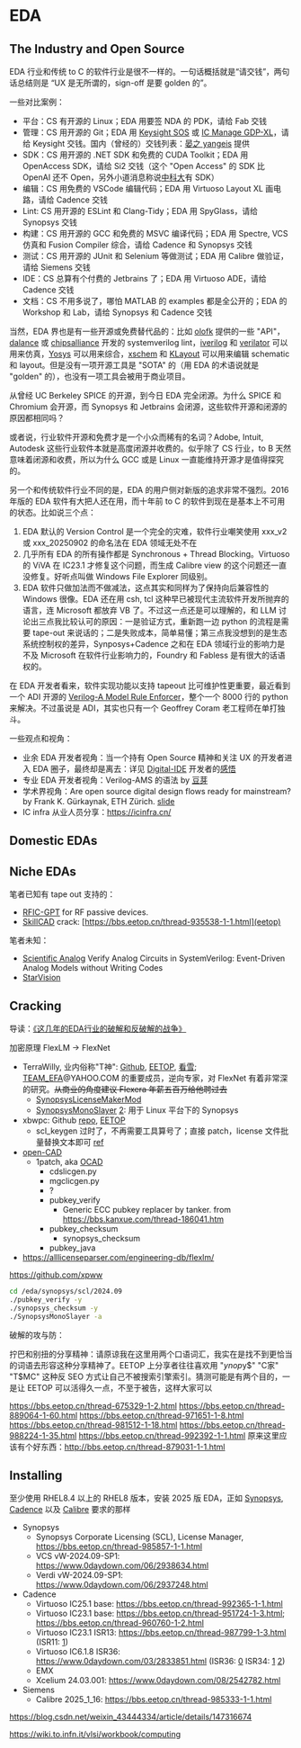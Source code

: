 # EDA

## The Industry and Open Source

EDA 行业和传统 to C 的软件行业是很不一样的。一句话概括就是“请交钱”，两句话总结则是 “UX 是无所谓的，sign-off 是要 golden 的”。

一些对比案例：

- 平台：CS 有开源的 Linux；EDA 用要签 NDA 的 PDK，请给 Fab 交钱
- 管理：CS 用开源的 Git；EDA 用 [Keysight SOS](https://www.keysight.com/us/en/products/software/pathwave-design-software/design-data-and-ip-management/design-data-management-sos.html) 或 [IC Manage GDP-XL](https://www.icmanage.com/design-ip-management-gdp-xl/)，请给 Keysight 交钱。国内（曾经的）交钱列表：[晏之 yangeis](http://www.yangeis.com.cn/news/38.html) 提供
- SDK：CS 用开源的 .NET SDK 和免费的 CUDA Toolkit；EDA 用 OpenAccess SDK，请给 Si2 交钱（这个 "Open Access" 的 SDK 比 OpenAI 还不 Open，另外小道消息称说[中科大](https://bbs.eetop.cn/thread-962015-1-1.html)有 SDK）
- 编辑：CS 用免费的 VSCode 编辑代码；EDA 用 Virtuoso Layout XL 画电路，请给 Cadence 交钱
- Lint: CS 用开源的 ESLint 和 Clang-Tidy；EDA 用 SpyGlass，请给 Synopsys 交钱
- 构建：CS 用开源的 GCC 和免费的 MSVC 编译代码；EDA 用 Spectre, VCS 仿真和 Fusion Compiler 综合，请给 Cadence 和 Synopsys 交钱
- 测试：CS 用开源的 JUnit 和 Selenium 等做测试；EDA 用 Calibre 做验证，请给 Siemens 交钱
- IDE：CS 总算有个付费的 Jetbrains 了；EDA 用 Virtuoso ADE，请给 Cadence 交钱 
- 文档：CS 不用多说了，哪怕 MATLAB 的 examples 都是全公开的；EDA 的 Workshop 和 Lab，请给 Synopsys 和 Cadence 交钱


当然，EDA 界也是有一些开源或免费替代品的：比如 [olofk](https://github.com/olofk/edalize) 提供的一些 "API"，[dalance](https://github.com/dalance) 或 [chipsalliance](https://github.com/chipsalliance) 开发的 systemverilog lint，[iverilog](https://github.com/steveicarus/iverilog) 和 [verilator](https://github.com/verilator/verilator) 可以用来仿真，[Yosys](https://github.com/YosysHQ/yosys) 可以用来综合，[xschem](https://github.com/StefanSchippers/xschem) 和 [KLayout](https://www.klayout.de/) 可以用来编辑 schematic 和 layout。但是没有一项开源工具是 "SOTA" 的（用 EDA 的术语说就是 "golden" 的），也没有一项工具会被用于商业项目。

从曾经 UC Berkeley SPICE 的开源，到今日 EDA 完全闭源。为什么 SPICE 和 Chromium 会开源，而 Synopsys 和 Jetbrains 会闭源，这些软件开源和闭源的原因都相同吗？

或者说，行业软件开源和免费才是一个小众而稀有的名词？Adobe, Intuit, Autodesk 这些行业软件本就是高度闭源并收费的。似乎除了 CS 行业，to B 天然意味着闭源和收费，所以为什么 GCC 或是 Linux 一直能维持开源才是值得探究的。

另一个和传统软件行业不同的是，EDA 的用户侧对新版的追求非常不强烈。2016 年版的 EDA 软件有大把人还在用，而十年前 to C 的软件到现在是基本上不可用的状态。比如说三个点：

1. EDA 默认的 Version Control 是一个完全的灾难，软件行业嘲笑使用 xxx_v2 或 xxx_20250902 的命名法在 EDA 领域无处不在
2. 几乎所有 EDA 的所有操作都是 Synchronous + Thread Blocking。Virtuoso 的 ViVA 在 IC23.1 才修复这个问题，而生成 Calibre view 的这个问题还一直没修复。好听点叫做 Windows File Explorer 同级别。
3. EDA 软件只做加法而不做减法，这点其实和同样为了保持向后兼容性的 Windows 很像。EDA 还在用 csh, tcl 这种早已被现代主流软件开发所抛弃的语言，连 Microsoft 都放弃 VB 了。不过这一点还是可以理解的，和 LLM 讨论出三点我比较认可的原因：一是验证方式，重新跑一边 python 的流程是需要 tape-out 来说话的；二是失败成本，简单易懂；第三点我没想到的是生态系统控制权的差异，Synposys+Cadence 之和在 EDA 领域行业的影响力是不及 Microsoft 在软件行业影响力的，Foundry 和 Fabless 是有很大的话语权的。

在 EDA 开发者看来，软件实现功能以支持 tapeout 比可维护性更重要，最近看到一个 ADI 开源的 [Verilog-A Model Rule Enforcer](https://github.com/analogdevicesinc/vampyre)，整个一个 8000 行的 python 来解决。不过虽说是 ADI，其实也只有一个 Geoffrey Coram 老工程师在单打独斗。



一些观点和视角：

- 业余 EDA 开发者视角：当一个持有 Open Source 精神和关注 UX 的开发者进入 EDA 圈子，最终却是离去：详见 [Digital-IDE](https://github.com/Digital-EDA/Digital-IDE) 开发者的[感悟](https://www.zhihu.com/question/1890410020828575085/answer/1917651711587230283)
- 专业 EDA 开发者视角：Verilog-AMS 的语法 by [豆芽](https://www.zhihu.com/pin/1928327506064315913)
- 学术界视角：Are open source digital design flows ready for mainstream? by Frank K. Gürkaynak, ETH Zürich. [slide](https://mos-ak.org/bruges_2024/publication/8_Gurkaynak_ESSERC_2024_ETHZ_pulp.pdf)
- IC infra 从业人员分享：https://icinfra.cn/

## Domestic EDAs



## Niche EDAs

笔者已知有 tape out 支持的：

- [RFIC-GPT](https://zhuanlan.zhihu.com/p/719728477) for RF passive devices.
- [SkillCAD](https://skillcad.com) crack: [https://bbs.eetop.cn/thread-935538-1-1.html](eetop)

笔者未知：

- [Scientific Analog](https://www.scianalog.com/) Verify Analog Circuits in SystemVerilog: Event-Driven Analog Models without Writing Codes
- [StarVision](https://www.concept.de/StarVision.html)

## Cracking

导读：[《这几年的EDA行业的破解和反破解的战争》](https://bbs.eetop.cn/thread-675771-1-115.html)

加密原理 FlexLM → FlexNet


- TerraWilly, 业内俗称"T神": [Github](https://github.com/TerraWilly), [EETOP](https://blog.eetop.cn/space-uid-1764513.html), [看雪](https://bbs.kanxue.com/homepage-post-830221-1.htm); [TEAM_EFA](https://github.com/BinaryHackerLab)@YAHOO.COM 的重要成员，逆向专家，对 FlexNet 有着非常深的研究。~~从商业的角度建议 Flexera 年薪五百万给他聘过去~~
  - [SynopsysLicenseMakerMod](https://bbs.eetop.cn/thread-985077-1-1.html)
  - [SynopsysMonoSlayer](https://bbs.eetop.cn/thread-962956-1-1.html) [2](https://bbs.eetop.cn/thread-978013-9-1.html): 用于 Linux 平台下的 Synopsys
- xbwpc: Github [repo](https://github.com/xbwpc/EDA_FeatureColle), [EETOP](https://blog.eetop.cn/856100)
  - scl_keygen 过时了，不再需要工具算号了；直接 patch，license 文件批量替换文本即可 [ref](https://bbs.eetop.cn/forum.php?mod=redirect&goto=findpost&ptid=983358&pid=11397884)
- [open-CAD](https://bbs.eetop.cn/thread-863823-1-1.html)
  - 1patch, aka [OCAD](https://bbs.eetop.cn/thread-863823-1-1.html)
    - cdslicgen.py
    - mgclicgen.py
    - ? 
    - pubkey_verify
      - Generic ECC pubkey replacer by tanker. from https://bbs.kanxue.com/thread-186041.htm
    - pubkey_checksum
      - synopsys_checksum
    - pubkey_java
- https://alllicenseparser.com/engineering-db/flexlm/


https://github.com/xpww

```bash
cd /eda/synopsys/scl/2024.09
./pubkey_verify -y
./synopsys_checksum -y
./SynopsysMonoSlayer -a
```


破解的攻与防：

拧巴和别扭的分享精神：请原谅我在这里用两个口语词汇，我实在是找不到更恰当的词语去形容这种分享精神了。EETOP 上分享者往往喜欢用 "$ynop$y$" "C家" "T$MC" 这种反 SEO 方式让自己不被搜索引擎索引。猜测可能是有两个目的，一是让 EETOP 可以活得久一点，不至于被告，这样大家可以


https://bbs.eetop.cn/thread-675329-1-2.html
https://bbs.eetop.cn/thread-889064-1-60.html
https://bbs.eetop.cn/thread-971651-1-8.html
https://bbs.eetop.cn/thread-981512-1-18.html
https://bbs.eetop.cn/thread-988224-1-35.html
https://bbs.eetop.cn/thread-992392-1-1.html
原来这里应该有个好东西：http://bbs.eetop.cn/thread-879031-1-1.html

## Installing

至少使用 RHEL8.4 以上的 RHEL8 版本，安装 2025 版 EDA，正如 [Synopsys](https://www.synopsys.com/support/licensing-installation-computeplatforms/compute-platforms/compute-platforms-roadmap.html), [Cadence](https://www.cadence.com/en_US/home/support/computing-platform-support/support-road-map-2023x-2026x.html) 以及 [Calibre](https://calibre.mentorcloudservices.com/docs/Calibre_OS_Roadmap.htm) 要求的那样

- Synopsys
  - Synopsys Corporate Licensing (SCL), License Manager, https://bbs.eetop.cn/thread-985857-1-1.html
  - VCS vW-2024.09-SP1: https://www.0daydown.com/06/2938634.html
  - Verdi vW-2024.09-SP1: https://www.0daydown.com/06/2937248.html
- Cadence
  - Virtuoso IC25.1 base: https://bbs.eetop.cn/thread-992365-1-1.html
  - Virtuoso IC23.1 base: https://bbs.eetop.cn/thread-951724-1-3.html; https://bbs.eetop.cn/thread-960760-1-2.html
  - Virtuoso IC23.1 ISR13: https://bbs.eetop.cn/thread-987799-1-3.html (ISR11: [1](https://bbs.eetop.cn/thread-985337-1-13.html))
  - Virtuoso IC6.1.8 ISR36: https://www.0daydown.com/03/2833851.html (ISR36: [0](https://bbs.eetop.cn/thread-991316-1-1.html) ISR34: [1](https://bbs.eetop.cn/thread-986436-1-27.html) [2](https://bbs.eetop.cn/thread-981601-1-21.html))
  - EMX
  - Xcelium 24.03.001: https://www.0daydown.com/08/2542782.html
- Siemens
  - Calibre 2025_1_16: https://bbs.eetop.cn/thread-985333-1-1.html


https://blog.csdn.net/weixin_43444334/article/details/147316674

https://wiki.to.infn.it/vlsi/workbook/computing
